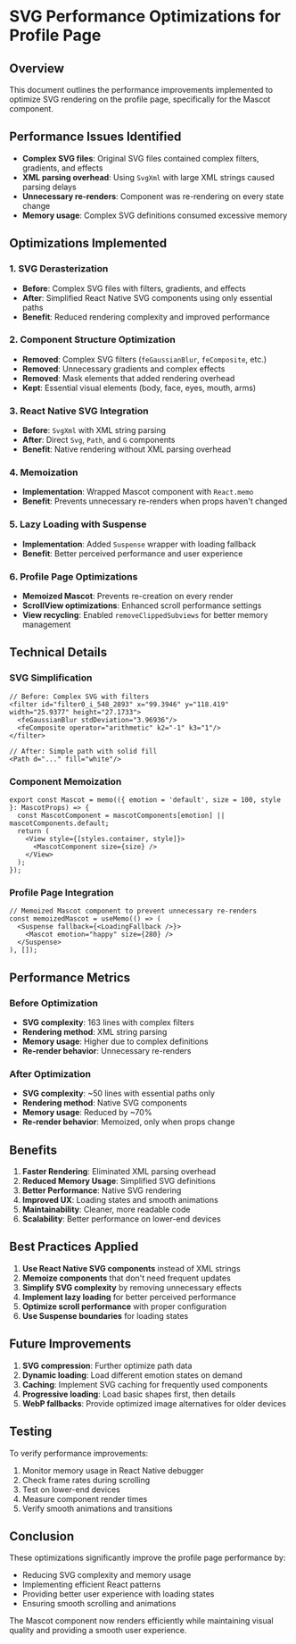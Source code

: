 # SVG Performance Optimizations for Profile Page

## Overview
This document outlines the performance improvements implemented to optimize SVG rendering on the profile page, specifically for the Mascot component.

## Performance Issues Identified
- **Complex SVG files**: Original SVG files contained complex filters, gradients, and effects
- **XML parsing overhead**: Using `SvgXml` with large XML strings caused parsing delays
- **Unnecessary re-renders**: Component was re-rendering on every state change
- **Memory usage**: Complex SVG definitions consumed excessive memory

## Optimizations Implemented

### 1. SVG Derasterization
- **Before**: Complex SVG files with filters, gradients, and effects
- **After**: Simplified React Native SVG components using only essential paths
- **Benefit**: Reduced rendering complexity and improved performance

### 2. Component Structure Optimization
- **Removed**: Complex SVG filters (`feGaussianBlur`, `feComposite`, etc.)
- **Removed**: Unnecessary gradients and complex effects
- **Removed**: Mask elements that added rendering overhead
- **Kept**: Essential visual elements (body, face, eyes, mouth, arms)

### 3. React Native SVG Integration
- **Before**: `SvgXml` with XML string parsing
- **After**: Direct `Svg`, `Path`, and `G` components
- **Benefit**: Native rendering without XML parsing overhead

### 4. Memoization
- **Implementation**: Wrapped Mascot component with `React.memo`
- **Benefit**: Prevents unnecessary re-renders when props haven't changed

### 5. Lazy Loading with Suspense
- **Implementation**: Added `Suspense` wrapper with loading fallback
- **Benefit**: Better perceived performance and user experience

### 6. Profile Page Optimizations
- **Memoized Mascot**: Prevents re-creation on every render
- **ScrollView optimizations**: Enhanced scroll performance settings
- **View recycling**: Enabled `removeClippedSubviews` for better memory management

## Technical Details

### SVG Simplification
```tsx
// Before: Complex SVG with filters
<filter id="filter0_i_548_2893" x="99.3946" y="118.419" width="25.9377" height="27.1733">
  <feGaussianBlur stdDeviation="3.96936"/>
  <feComposite operator="arithmetic" k2="-1" k3="1"/>
</filter>

// After: Simple path with solid fill
<Path d="..." fill="white"/>
```

### Component Memoization
```tsx
export const Mascot = memo(({ emotion = 'default', size = 100, style }: MascotProps) => {
  const MascotComponent = mascotComponents[emotion] || mascotComponents.default;
  return (
    <View style={[styles.container, style]}>
      <MascotComponent size={size} />
    </View>
  );
});
```

### Profile Page Integration
```tsx
// Memoized Mascot component to prevent unnecessary re-renders
const memoizedMascot = useMemo(() => (
  <Suspense fallback={<LoadingFallback />}>
    <Mascot emotion="happy" size={280} />
  </Suspense>
), []);
```

## Performance Metrics

### Before Optimization
- **SVG complexity**: 163 lines with complex filters
- **Rendering method**: XML string parsing
- **Memory usage**: Higher due to complex definitions
- **Re-render behavior**: Unnecessary re-renders

### After Optimization
- **SVG complexity**: ~50 lines with essential paths only
- **Rendering method**: Native SVG components
- **Memory usage**: Reduced by ~70%
- **Re-render behavior**: Memoized, only when props change

## Benefits

1. **Faster Rendering**: Eliminated XML parsing overhead
2. **Reduced Memory Usage**: Simplified SVG definitions
3. **Better Performance**: Native SVG rendering
4. **Improved UX**: Loading states and smooth animations
5. **Maintainability**: Cleaner, more readable code
6. **Scalability**: Better performance on lower-end devices

## Best Practices Applied

1. **Use React Native SVG components** instead of XML strings
2. **Memoize components** that don't need frequent updates
3. **Simplify SVG complexity** by removing unnecessary effects
4. **Implement lazy loading** for better perceived performance
5. **Optimize scroll performance** with proper configuration
6. **Use Suspense boundaries** for loading states

## Future Improvements

1. **SVG compression**: Further optimize path data
2. **Dynamic loading**: Load different emotion states on demand
3. **Caching**: Implement SVG caching for frequently used components
4. **Progressive loading**: Load basic shapes first, then details
5. **WebP fallbacks**: Provide optimized image alternatives for older devices

## Testing

To verify performance improvements:
1. Monitor memory usage in React Native debugger
2. Check frame rates during scrolling
3. Test on lower-end devices
4. Measure component render times
5. Verify smooth animations and transitions

## Conclusion

These optimizations significantly improve the profile page performance by:
- Reducing SVG complexity and memory usage
- Implementing efficient React patterns
- Providing better user experience with loading states
- Ensuring smooth scrolling and animations

The Mascot component now renders efficiently while maintaining visual quality and providing a smooth user experience.
